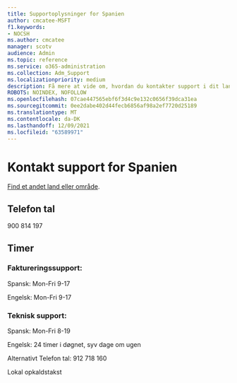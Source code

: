 ```yaml
---
title: Supportoplysninger for Spanien
author: cmcatee-MSFT
f1.keywords:
- NOCSH
ms.author: cmcatee
manager: scotv
audience: Admin
ms.topic: reference
ms.service: o365-administration
ms.collection: Adm_Support
ms.localizationpriority: medium
description: Få mere at vide om, hvordan du kontakter support i dit land eller område.
ROBOTS: NOINDEX, NOFOLLOW
ms.openlocfilehash: 07cae447565ebf6f3d4c9e132c0656f39dca31ea
ms.sourcegitcommit: 0ee2dabe402d44fecb6856af98a2ef7720d25189
ms.translationtype: MT
ms.contentlocale: da-DK
ms.lasthandoff: 12/09/2021
ms.locfileid: "63589971"
---
```

# <a name="contact-support-for-spain"></a>Kontakt support for Spanien

[Find et andet land eller område](../get-help-support.md).

## <a name="phone-number"></a>Telefon tal
900 814 197

## <a name="hours"></a>Timer
### <a name="billing-support"></a>Faktureringssupport:

Spansk: Mon-Fri 9-17

Engelsk: Mon-Fri 9-17

### <a name="technical-support"></a>Teknisk support:

Spansk: Mon-Fri 8-19

Engelsk: 24 timer i døgnet, syv dage om ugen

Alternativt Telefon tal: 912 718 160

Lokal opkaldstakst
